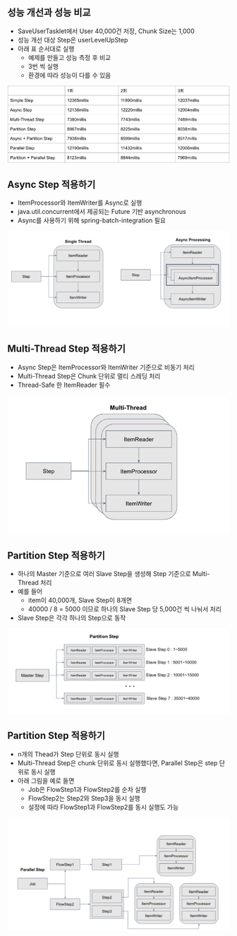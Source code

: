## 성능 개선과 성능 비교
- SaveUserTasklet에서 User 40,000건 저장, Chunk Size는 1,000
- 성능 개선 대상 Step은 userLevelUpStep
- 아래 표 순서대로 실행
    * 예제를 만들고 성능 측정 후 비교
    * 3번 씩 실행
    * 환경에 따라 성능이 다를 수 있음

![](../../../../../resources/img/18.png)

## Async Step 적용하기
- ItemProcessor와 ItemWriter를 Async로 실행
- java.util.concurrent에서 제공되는 Future 기반 asynchronous
- Async를 사용하기 위해 spring-batch-integration 필요

![](../../../../../resources/img/19.png)

## Multi-Thread Step 적용하기
- Async Step은 ItemProcessor와 ItemWriter 기준으로 비동기 처리
- Multi-Thread Step은 Chunk 단위로 멀티 스레딩 처리	
- Thread-Safe 한 ItemReader 필수

![](../../../../../resources/img/20.png)

## Partition Step 적용하기
- 하나의 Master 기준으로 여러 Slave Step을 생성해 Step 기준으로 Multi-Thread 처리
- 예를 들어
  * item이 40,000개, Slave Step이 8개면 
  * 40000 / 8 = 5000 이므로 하나의 Slave Step 당 5,000건 씩 나눠서 처리
- Slave Step은 각각 하나의 Step으로 동작

![](../../../../../resources/img/21.png)

## Partition Step 적용하기
- n개의 Thead가 Step 단위로 동시 실행
- Multi-Thread Step은 chunk 단위로 동시 실행했다면, Parallel Step은 step 단위로 동시 실행
- 아래 그림을 예로 들면
  * Job은 FlowStep1과 FlowStep2를 순차 실행
  * FlowStep2는 Step2와 Step3을 동시 실행
  * 설정에 따라 FlowStep1과 FlowStep2를 동시 실행도 가능

![](../../../../../resources/img/22.png)